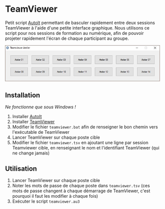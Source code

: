 # TeamViewer

Petit script [AutoIt](https://www.autoitscript.com/site/) permettant de basculer rapidement entre deux sessions TeamViewer à l'aide d'une petite interface graphique. Nous utilisons ce script pour nos sessions de formation au numérique, afin de pouvoir projeter rapidement l'écran de chaque participant au groupe.

![](screenshot.jpg)

## Installation

*Ne fonctionne que sous Windows !*

1. Installer [AutoIt](https://www.autoitscript.com/site/autoit/downloads/)
2. Installer [TeamViewer](https://www.teamviewer.com/fr/telecharger/windows/)
3. Modifier le fichier `teamviewer.bat` afin de renseigner le bon chemin vers l'exécutable de TeamViewer
4. Lancer TeamViewer sur chaque poste cible
5. Modifier le fichier `teamviewer.tsv` en ajoutant une ligne par session Teamviewer cible, en renseignant le nom et l'identifiant TeamViewer (qui ne change jamais)

## Utilisation

1. Lancer TeamViewer sur chaque poste cible
2. Noter les mots de passe de chaque poste dans `teamviewer.tsv` (ces mots de passe changent à chaque démarrage de TeamViewer, c'est pourquoi il faut les modifier à chaque fois)
3. Exécuter le script `teamviewer.au3`
